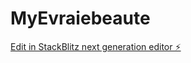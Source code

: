 # MyEvraiebeaute

[Edit in StackBlitz next generation editor ⚡️](https://stackblitz.com/~/github.com/marc0157/MyEvraiebeaute)